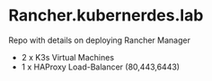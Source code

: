 # Rancher.kubernerdes.lab

Repo with details on deploying Rancher Manager
* 2 x K3s Virtual Machines
* 1 x HAProxy Load-Balancer (80,443,6443)


